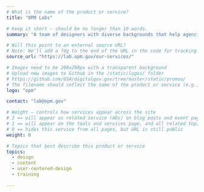 ```yaml
---
# What is the name of the product or service?
title: "OPM Labs"

# Keep it short — should be no longer than 10 words.
summary: "A team of designers with diverse backgrounds that help agencies address complex challenges and build human-centered design capacity across the federal government."

# Will this point to an external source URL?
# Note: We'll add a ?dg to the end of the URL in the code for tracking purposes
source_url: "https://lab.opm.gov/our-services/"

# Images need to be 200x200px with a transparent background
# Upload new images to Github in the /static/logos/ folder
# https://github.com/GSA/digitalgov.gov/tree/master/static/promos/
# The filename should reflect the name of the product or service (e.g., challenge-gov.png)
logo: "opm"

contact: "lab@opm.gov"

# Weight — controls how services appear across the site
# 2 == will appear as related service (ADs) on blog posts and event pages
# 1 == will appear on the tools and services page, and all related topic pages
# 0 == hides this service from all pages, but URL is still public
weight: 0

# Topics that best describe this product or service
topics:
  - design
  - content
  - user-centered-design
  - training

---
```

